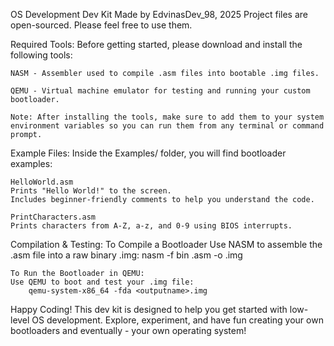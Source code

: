 OS Development Dev Kit
Made by EdvinasDev_98, 2025
Project files are open-sourced. Please feel free to use them.

Required Tools:
    Before getting started, please download and install the following tools:

    NASM - Assembler used to compile .asm files into bootable .img files.

    QEMU - Virtual machine emulator for testing and running your custom bootloader.

    Note: After installing the tools, make sure to add them to your system environment variables so you can run them from any terminal or command prompt.

Example Files:
    Inside the Examples/ folder, you will find bootloader examples:

    HelloWorld.asm
    Prints "Hello World!" to the screen.
    Includes beginner-friendly comments to help you understand the code.

    PrintCharacters.asm
    Prints characters from A-Z, a-z, and 0-9 using BIOS interrupts.

Compilation & Testing:
    To Compile a Bootloader
    Use NASM to assemble the .asm file into a raw binary .img:
        nasm -f bin <filename>.asm -o <outputname>.img

    To Run the Bootloader in QEMU:
    Use QEMU to boot and test your .img file:
        qemu-system-x86_64 -fda <outputname>.img

Happy Coding!
This dev kit is designed to help you get started with low-level OS development. Explore, experiment, and have fun creating your own bootloaders and eventually - your own operating system!

